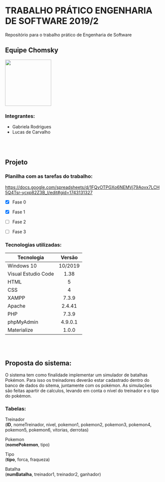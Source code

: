 # TRABALHO PRÁTICO ENGENHARIA DE SOFTWARE 2019/2
Repositório para o trabalho prático de Engenharia de Software

## Equipe Chomsky 
<img src="https://i.ibb.co/5xvsnvH/logo-chomsky.png" height="150" width="150">

### Integrantes:
- Gabriela Rodrigues
- Lucas de Carvalho

<br><br>

## Projeto

### Planilha com as tarefas do trabalho:
https://docs.google.com/spreadsheets/d/1FQvOTPGXo6NEMVj79Aovx7LCH5Q4Tsr-ycxp82Z3B_I/edit#gid=1743131327

- [x] Fase 0
- [x] Fase 1
- [ ] Fase 2
- [ ] Fase 3



### Tecnologias utilizadas:

Tecnologia     |     Versão
---------------|:-------------:
Windows 10 | 10/2019
Visual Estudio Code | 1.38
HTML | 5
CSS | 4
XAMPP | 7.3.9
Apache | 2.4.41
PHP | 7.3.9
phpMyAdmin | 4.9.0.1
Materialize | 1.0.0

<br><br>

## Proposta do sistema:
O sistema tem como finalidade implementar um simulador de batalhas Pokémon. Para isso os treinadores deverão estar cadastrado dentro do banco de dados do sitema, juntamente com os pokémon. As simulações são feitas apartir de calculos, levando em conta o nível do treinador e o tipo do pokémon.

### Tabelas:
Treinador <br>
(__ID__, nomeTreinador, nivel, pokemon1, pokemon2, pokemon3, pokemon4, pokemon5, pokemon6, vitorias, derrotas)

Pokemon <br>
(__nomePokemon__, tipo)

Tipo <br>
(__tipo__, forca, fraqueza)

Batalha <br>
(__numBatalha__, treinador1, treinador2, ganhador)

